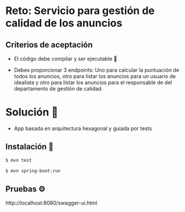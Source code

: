 # Reto: Servicio para gestión de calidad de los anuncios

## Criterios de aceptación

* El código debe compilar y ser ejecutable :dancer:

* Debes proporcionar 3 endpoints: Uno para calcular la puntuación de todos los anuncios, otro para listar los anuncios para un usuario de idealista y otro para listar los anuncios para el responsable de del departamento de gestión de calidad.

# Solución 🚀

* App basada en arquitectura hexagonal y guiada por tests

## Instalación 🔧

```bash
$ mvn test
```

```bash
$ mvn spring-boot:run
```

## Pruebas ⚙️

http://localhost:8080/swagger-ui.html

